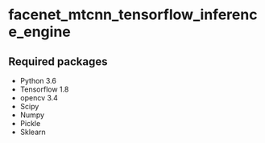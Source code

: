 # facenet_mtcnn_tensorflow_inference_engine

## Required packages
* Python 3.6
* Tensorflow 1.8
* opencv 3.4
* Scipy
* Numpy
* Pickle
* Sklearn
